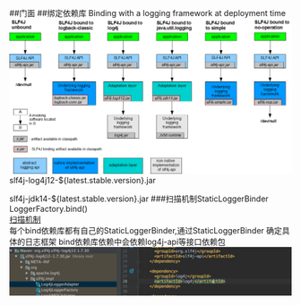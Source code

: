 ##门面
##绑定依赖库
Binding with a logging framework at deployment time
![](.z_slf4j_模型_images/0234aeb0.png)
slf4j-log4j12-${latest.stable.version}.jar

slf4j-jdk14-${latest.stable.version}.jar
###扫描机制StaticLoggerBinder
LoggerFactory.bind()  
[扫描机制](https://www.cnblogs.com/waterystone/p/11329645.html)  
每个bind依赖库都有自己的StaticLoggerBinder,通过StaticLoggerBinder
确定具体的日志框架
bind依赖库依赖中会依赖log4j-api等接口依赖包
![](.z_slf4j_模型_images/41f165b9.png)

